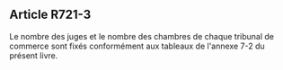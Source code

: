 Article R721-3
----
Le nombre des juges et le nombre des chambres de chaque tribunal de commerce
sont fixés conformément aux tableaux de l'annexe 7-2 du présent livre.
